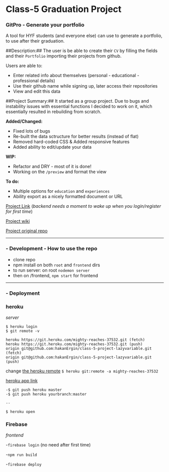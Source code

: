 # Class-5 Graduation Project

### GitPro - Generate your portfolio

A tool for HYF students (and everyone else) can use to generate a portfolio, to use after their graduation.

##Description:## The user is be able to create their `CV` by filling the fields and their `Portfolio` importing their projects from github.

Users are able to:

- Enter related info about themselves (personal - educational - professional details)
- Use their github name while signing up, later access their repositories
- View and edit this data

##Project Summary:## It started as a group project. Due to bugs and instability issues with essential functions I decided to work on it, which essentially resulted in rebuilding from scratch.

**Added/Changed:**

- Fixed lots of bugs
- Re-built the data sctructure for better results (instead of flat)
- Removed hard-coded CSS & Added responsive features
- Added ability to edit/update your data

**WIP:**

- Refactor and DRY - most of it is done!
- Working on the `/preview` and format the view

**To do:**

- Multiple options for `education` and `experiences`
- Ability export as a nicely formatted document or URL

[Project Link](https://portfolio-d9052.firebaseapp.com/)
(_backend needs a moment to wake up when you login/register for first time_)

[Project wiki](https://github.com/HackYourFutureBelgium/class-5-project/wiki/lazyvariable)

[Project original repo](https://github.com/HackYourFutureBelgium/class-5-project-lazyvariable)

---

### - Development - How to use the repo

- clone repo
- npm install on both `root` and `frontend` dirs
- to run server: on root `nodemon server`
- then on /frontend, `npm start` for frontend

---

### - Deployment

### heroku

_server_

```
$ heroku login
$ git remote -v
```

```
heroku https://git.heroku.com/mighty-reaches-37532.git (fetch)
heroku https://git.heroku.com/mighty-reaches-37532.git (push)
origin git@github.com:hakanErgin/class-5-project-lazyvariable.git (fetch)
origin git@github.com:hakanErgin/class-5-project-lazyvariable.git (push)
```

change [the heroku remote](https://stackoverflow.com/questions/6226846/how-to-change-a-git-remote-on-heroku)
`$ heroku git:remote -a mighty-reaches-37532`

[heroku app link](https://mighty-reaches-37532.herokuapp.com/)

```
-$ git push heroku master
-$ git push heroku yourbranch:master

--

$ heroku open
```

### Firebase

_frontend_

-`firebase login` (no need after first time)

-`npm run build`

-`firebase deploy`
